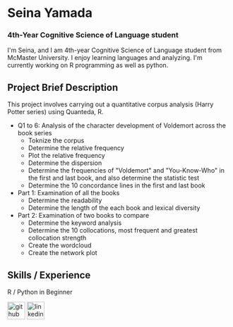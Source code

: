# Seina Yamada
### 4th-Year Cognitive Science of Language student
I'm Seina, and I am 4th-year Cognitive Science of Language student from McMaster University. 
I enjoy learning languages and analyzing. I'm currently working on R programming as well as python.

## Project Brief Description
This project involves carrying out a quantitative corpus analysis (Harry Potter series) using Quanteda, R.
- Q1 to 6: Analysis of the character development of Voldemort across the book series
  - Toknize the corpus
  - Determine the relative frequency
  - Plot the relative frequency
  - Determine the dispersion
  - Determine the frequencies of "Voldemort" and "You-Know-Who" in the first and last book, and also determine the statistic test
  - Determine the 10 concordance lines in the first and last book
- Part 1: Examination of all the books
  - Determine the readability
  - Determine the length of the each book and lexical diversity
- Part 2: Examination of two books to compare 
  - Determine the keyword analysis
  - Determine the 10 collocations, most frequent and greatest collocation strength
  - Create the wordcloud
  - Create the network plot

## Skills / Experience
R / Python in Beginner



[<img src='https://cdn.jsdelivr.net/npm/simple-icons@3.0.1/icons/github.svg' alt='github' height='40'>](https://github.com/pp203)  [<img src='https://cdn.jsdelivr.net/npm/simple-icons@3.0.1/icons/linkedin.svg' alt='linkedin' height='40'>](https://www.linkedin.com/in/seina-yamada-08756b207/)  

